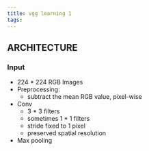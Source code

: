 ```yaml
---
title: vgg learning 1
tags:
---
```

## ARCHITECTURE

### Input

- 224 * 224 RGB Images
- Preprocessing:
  - subtract the mean RGB value, pixel-wise
- Conv
  - 3 * 3 filters
  - sometimes 1 * 1 filters
  - stride fixed to 1 pixel
  - preserved spatial resolution
- Max pooling

